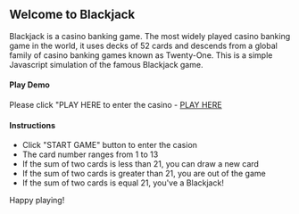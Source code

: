 ## Welcome to Blackjack

Blackjack is a casino banking game. The most widely played casino banking game in the world, it uses decks of 52 cards and descends from a global family of casino banking games known as Twenty-One.
This is a simple Javascript simulation of the famous Blackjack game.

#### Play Demo

Please click "PLAY HERE to enter the casino - [PLAY HERE](https://sdas-engineer.github.io/blackjack-js/)

#### Instructions

- Click "START GAME" button to enter the casion
- The card number ranges from 1 to 13
- If the sum of two cards is less than 21, you can draw a new card
- If the sum of two cards is greater than 21, you are out of the game
- If the sum of two cards is equal 21, you've a Blackjack!

Happy playing!
